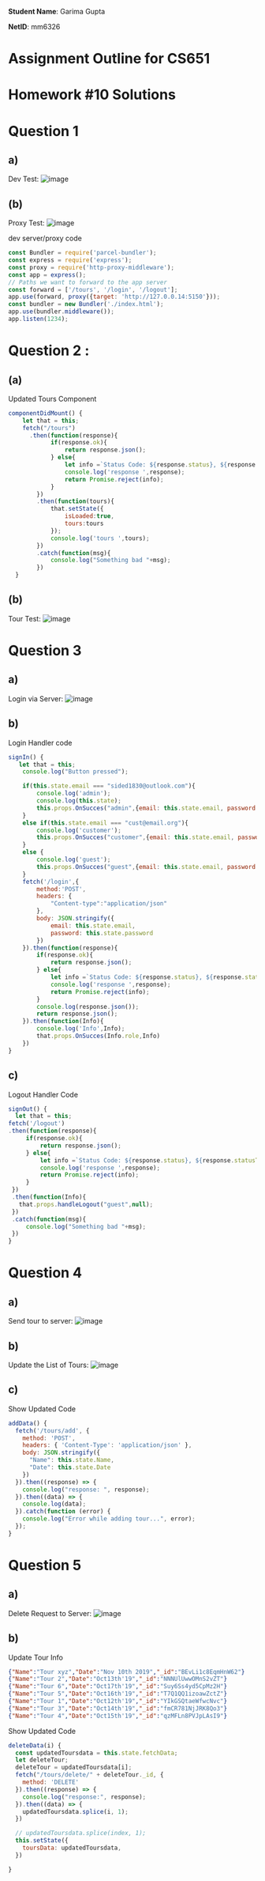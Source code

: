 **Student Name**:  Garima Gupta

**NetID**: mm6326

# Assignment Outline for CS651


# Homework #10 Solutions

# Question 1
## a)
Dev Test: ![image](images/1a.png)


## (b)
Proxy Test: ![image](images/1b.png)

dev server/proxy code
```Javascript
const Bundler = require('parcel-bundler');
const express = require('express');
const proxy = require('http-proxy-middleware');
const app = express();
// Paths we want to forward to the app server
const forward = ['/tours', '/login', '/logout'];
app.use(forward, proxy({target: 'http://127.0.0.14:5150'}));
const bundler = new Bundler('./index.html');
app.use(bundler.middleware());
app.listen(1234);

```

# Question 2 :

## (a)
Updated Tours Component
```Javascript
componentDidMount() {
    let that = this;
    fetch("/tours")
      .then(function(response){
            if(response.ok){
                return response.json();
            } else{
                let info =`Status Code: ${response.status}, ${response.statusText}`;
                console.log('response ',response);
                return Promise.reject(info);
            }
        })
        .then(function(tours){
            that.setState({
                isLoaded:true,
                tours:tours
            });
            console.log('tours ',tours);
        })
        .catch(function(msg){
            console.log("Something bad "+msg);
        })
  }
```

## (b)
Tour Test: ![image](images/2b.png)


# Question 3
## a)
Login via Server: ![image](images/3.png)

## b)
Login Handler code
```Javascript
signIn() {
   let that = this;
    console.log("Button pressed");

    if(this.state.email === "sided1830@outlook.com"){
        console.log('admin');
        console.log(this.state);
        this.props.OnSucces("admin",{email: this.state.email, password: this.state.password});
    }
    else if(this.state.email === "cust@email.org"){
        console.log('customer');
        this.props.OnSucces("customer",{email: this.state.email, password: this.state.password});
    }
    else {
        console.log('guest');
        this.props.OnSucces("guest",{email: this.state.email, password: this.state.password});
    }
    fetch('/login',{
        method:'POST',
        headers: {
            "Content-type":"application/json"
        },
        body: JSON.stringify({
            email: this.state.email,
            password: this.state.password
        })
    }).then(function(response){
        if(response.ok){
            return response.json();
        } else{
            let info =`Status Code: ${response.status}, ${response.statusText}`;
            console.log('response ',response);
            return Promise.reject(info);
        }
        console.log(response.json());
        return response.json();
    }).then(function(Info){
        console.log('Info',Info);
        that.props.OnSucces(Info.role,Info)
    })
}

```

## c)
Logout Handler Code
```Javascript
signOut() {
  let that = this;
fetch('/logout')
.then(function(response){
     if(response.ok){
         return response.json();
     } else{
         let info =`Status Code: ${response.status}, ${response.statusText}`;
         console.log('response ',response);
         return Promise.reject(info);
     }
 })
 .then(function(Info){
   that.props.handleLogout("guest",null);
 })
 .catch(function(msg){
     console.log("Something bad "+msg);
 })
}
```

# Question 4
## a)
Send tour to server: ![image](images/4a.png)
## b)
Update the List of Tours: ![image](images/4b.png)
## c)
Show Updated Code
```Javascript
addData() {
  fetch('/tours/add', {
    method: 'POST',
    headers: { 'Content-Type': 'application/json' },
    body: JSON.stringify({
      "Name": this.state.Name,
      "Date": this.state.Date
    })
  }).then((response) => {
    console.log("response: ", response);
  }).then((data) => {
    console.log(data);
  }).catch(function (error) {
    console.log("Error while adding tour...", error);
  });
}

```

# Question 5
## a)
Delete Request to Server: ![image](images/5.png)

## b)
Update Tour Info
```JSON
{"Name":"Tour xyz","Date":"Nov 10th 2019","_id":"BEvLi1c8EqmHnW62"}
{"Name":"Tour 2","Date":"Oct13th'19","_id":"NNNUlUwwOMnS2vZT"}
{"Name":"Tour 6","Date":"Oct17th'19","_id":"Suy6Ss4yd5CpMz2H"}
{"Name":"Tour 5","Date":"Oct16th'19","_id":"T7Q1QQ1izoawZctZ"}
{"Name":"Tour 1","Date":"Oct12th'19","_id":"YIkGSQtaeWfwcNvc"}
{"Name":"Tour 3","Date":"Oct14th'19","_id":"fmCR781NjJRK8Qo3"}
{"Name":"Tour 4","Date":"Oct15th'19","_id":"qzMFLn8PVJpLAsI9"}

```
Show Updated Code
```Javascript
deleteData(i) {
  const updatedToursdata = this.state.fetchData;
  let deleteTour;
  deleteTour = updatedToursdata[i];
  fetch("/tours/delete/" + deleteTour._id, {
    method: 'DELETE'
  }).then((response) => {
    console.log("response:", response);
  }).then((data) => {
    updatedToursdata.splice(i, 1);
  })

  // updatedToursdata.splice(index, 1);
  this.setState({
    toursData: updatedToursdata,
  })

}

```
